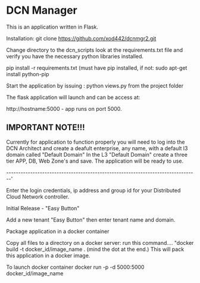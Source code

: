 # DCN Manager

This is an application written in Flask. 

Installation:
git clone https://github.com/xod442/dcnmgr2.git

Change directory to the dcn_scripts
look at the requirements.txt file and verify you have the necessary 
python libraries installed.


pip install -r requirements.txt (must have pip installed, if not:
sudo apt-get install python-pip

Start the application by issuing : python views.py from the project folder

The flask application will launch and can be access at:

http://hostname:5000 - app runs on port 5000.

IMPORTANT NOTE!!!
-------------------------------------------------------------------------------
Currently for application to function properly you will need to log into the DCN Architect
and create a deafult enterprise, any name, with a default l3 domain called "Default Domain"
In the L3 "Default Domain" create a three tier APP, DB, Web Zone's and save.
The application will be ready to use.

--------------------------------------------------------------------------------'

Enter the login credentials, ip address and group id for your
Distributed Cloud Network controller. 

Initial Release - "Easy Button" 

Add a new tenant "Easy Button" then enter tenant name and domain. 

Package application in a docker container

Copy all files to a directory on a docker server:
run this command.... "docker build -t docker_id/image_name .   (mind the dot at the end.) 
This will pack this application in a docker image.

To launch docker container
docker run -p -d 5000:5000 docker_id/image_name

